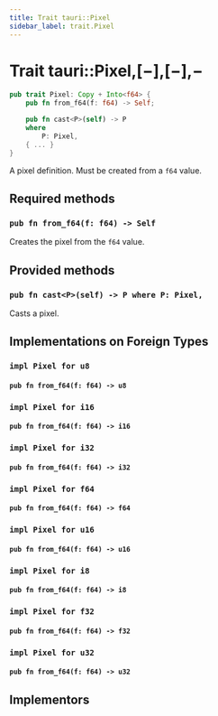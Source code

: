 ```yaml
---
title: Trait tauri::Pixel
sidebar_label: trait.Pixel
---
```


# Trait tauri::Pixel,\[−],\[−],−

```rs
pub trait Pixel: Copy + Into<f64> {
    pub fn from_f64(f: f64) -> Self;

    pub fn cast<P>(self) -> P
    where
        P: Pixel,
    { ... }
}
```

A pixel definition. Must be created from a `f64` value.

## Required methods

### `pub fn from_f64(f: f64) -> Self`

Creates the pixel from the `f64` value.

## Provided methods

### `pub fn cast<P>(self) -> P where P: Pixel,`

Casts a pixel.

## Implementations on Foreign Types

### `impl Pixel for u8`

#### `pub fn from_f64(f: f64) -> u8`

### `impl Pixel for i16`

#### `pub fn from_f64(f: f64) -> i16`

### `impl Pixel for i32`

#### `pub fn from_f64(f: f64) -> i32`

### `impl Pixel for f64`

#### `pub fn from_f64(f: f64) -> f64`

### `impl Pixel for u16`

#### `pub fn from_f64(f: f64) -> u16`

### `impl Pixel for i8`

#### `pub fn from_f64(f: f64) -> i8`

### `impl Pixel for f32`

#### `pub fn from_f64(f: f64) -> f32`

### `impl Pixel for u32`

#### `pub fn from_f64(f: f64) -> u32`

## Implementors
